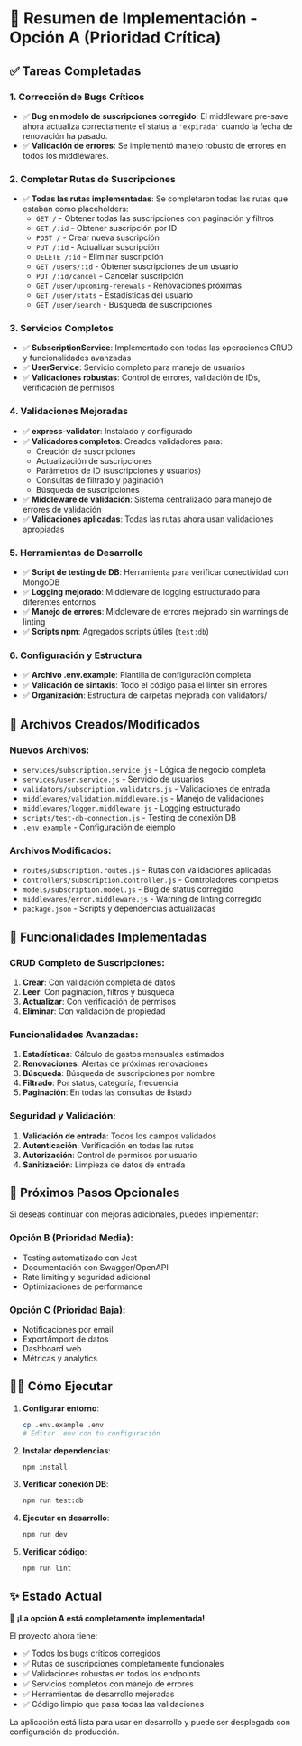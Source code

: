 # 🎯 Resumen de Implementación - Opción A (Prioridad Crítica)

## ✅ Tareas Completadas

### 1. **Corrección de Bugs Críticos**
- ✅ **Bug en modelo de suscripciones corregido**: El middleware pre-save ahora actualiza correctamente el status a `'expirada'` cuando la fecha de renovación ha pasado.
- ✅ **Validación de errores**: Se implementó manejo robusto de errores en todos los middlewares.

### 2. **Completar Rutas de Suscripciones**
- ✅ **Todas las rutas implementadas**: Se completaron todas las rutas que estaban como placeholders:
  - `GET /` - Obtener todas las suscripciones con paginación y filtros
  - `GET /:id` - Obtener suscripción por ID
  - `POST /` - Crear nueva suscripción
  - `PUT /:id` - Actualizar suscripción
  - `DELETE /:id` - Eliminar suscripción
  - `GET /users/:id` - Obtener suscripciones de un usuario
  - `PUT /:id/cancel` - Cancelar suscripción
  - `GET /user/upcoming-renewals` - Renovaciones próximas
  - `GET /user/stats` - Estadísticas del usuario
  - `GET /user/search` - Búsqueda de suscripciones

### 3. **Servicios Completos**
- ✅ **SubscriptionService**: Implementado con todas las operaciones CRUD y funcionalidades avanzadas
- ✅ **UserService**: Servicio completo para manejo de usuarios
- ✅ **Validaciones robustas**: Control de errores, validación de IDs, verificación de permisos

### 4. **Validaciones Mejoradas**
- ✅ **express-validator**: Instalado y configurado
- ✅ **Validadores completos**: Creados validadores para:
  - Creación de suscripciones
  - Actualización de suscripciones
  - Parámetros de ID (suscripciones y usuarios)
  - Consultas de filtrado y paginación
  - Búsqueda de suscripciones
- ✅ **Middleware de validación**: Sistema centralizado para manejo de errores de validación
- ✅ **Validaciones aplicadas**: Todas las rutas ahora usan validaciones apropiadas

### 5. **Herramientas de Desarrollo**
- ✅ **Script de testing de DB**: Herramienta para verificar conectividad con MongoDB
- ✅ **Logging mejorado**: Middleware de logging estructurado para diferentes entornos
- ✅ **Manejo de errores**: Middleware de errores mejorado sin warnings de linting
- ✅ **Scripts npm**: Agregados scripts útiles (`test:db`)

### 6. **Configuración y Estructura**
- ✅ **Archivo .env.example**: Plantilla de configuración completa
- ✅ **Validación de sintaxis**: Todo el código pasa el linter sin errores
- ✅ **Organización**: Estructura de carpetas mejorada con validators/

## 📂 Archivos Creados/Modificados

### Nuevos Archivos:
- `services/subscription.service.js` - Lógica de negocio completa
- `services/user.service.js` - Servicio de usuarios
- `validators/subscription.validators.js` - Validaciones de entrada
- `middlewares/validation.middleware.js` - Manejo de validaciones
- `middlewares/logger.middleware.js` - Logging estructurado
- `scripts/test-db-connection.js` - Testing de conexión DB
- `.env.example` - Configuración de ejemplo

### Archivos Modificados:
- `routes/subscription.routes.js` - Rutas con validaciones aplicadas
- `controllers/subscription.controller.js` - Controladores completos
- `models/subscription.model.js` - Bug de status corregido
- `middlewares/error.middleware.js` - Warning de linting corregido
- `package.json` - Scripts y dependencias actualizadas

## 🚀 Funcionalidades Implementadas

### CRUD Completo de Suscripciones:
1. **Crear**: Con validación completa de datos
2. **Leer**: Con paginación, filtros y búsqueda
3. **Actualizar**: Con verificación de permisos
4. **Eliminar**: Con validación de propiedad

### Funcionalidades Avanzadas:
1. **Estadísticas**: Cálculo de gastos mensuales estimados
2. **Renovaciones**: Alertas de próximas renovaciones
3. **Búsqueda**: Búsqueda de suscripciones por nombre
4. **Filtrado**: Por status, categoría, frecuencia
5. **Paginación**: En todas las consultas de listado

### Seguridad y Validación:
1. **Validación de entrada**: Todos los campos validados
2. **Autenticación**: Verificación en todas las rutas
3. **Autorización**: Control de permisos por usuario
4. **Sanitización**: Limpieza de datos de entrada

## 🔧 Próximos Pasos Opcionales

Si deseas continuar con mejoras adicionales, puedes implementar:

### Opción B (Prioridad Media):
- Testing automatizado con Jest
- Documentación con Swagger/OpenAPI
- Rate limiting y seguridad adicional
- Optimizaciones de performance

### Opción C (Prioridad Baja):
- Notificaciones por email
- Export/import de datos
- Dashboard web
- Métricas y analytics

## 🏃‍♂️ Cómo Ejecutar

1. **Configurar entorno**:
   ```bash
   cp .env.example .env
   # Editar .env con tu configuración
   ```

2. **Instalar dependencias**:
   ```bash
   npm install
   ```

3. **Verificar conexión DB**:
   ```bash
   npm run test:db
   ```

4. **Ejecutar en desarrollo**:
   ```bash
   npm run dev
   ```

5. **Verificar código**:
   ```bash
   npm run lint
   ```

## ✨ Estado Actual

🎉 **¡La opción A está completamente implementada!** 

El proyecto ahora tiene:
- ✅ Todos los bugs críticos corregidos
- ✅ Rutas de suscripciones completamente funcionales
- ✅ Validaciones robustas en todos los endpoints
- ✅ Servicios completos con manejo de errores
- ✅ Herramientas de desarrollo mejoradas
- ✅ Código limpio que pasa todas las validaciones

La aplicación está lista para usar en desarrollo y puede ser desplegada con configuración de producción.
